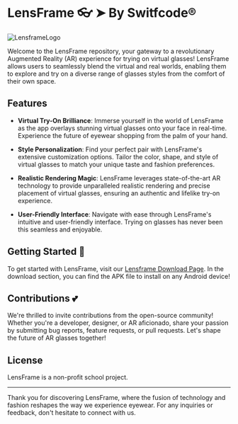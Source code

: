# LensFrame 👓 ➤ By Switfcode®

![LensframeLogo](https://lensframe.000webhostapp.com/images/computer.jpg)

Welcome to the LensFrame repository, your gateway to a revolutionary Augmented Reality (AR) experience for trying on virtual glasses! LensFrame allows users to seamlessly blend the virtual and real worlds, enabling them to explore and try on a diverse range of glasses styles from the comfort of their own space.

## Features

- **Virtual Try-On Brilliance**: Immerse yourself in the world of LensFrame as the app overlays stunning virtual glasses onto your face in real-time. Experience the future of eyewear shopping from the palm of your hand.

- **Style Personalization**: Find your perfect pair with LensFrame's extensive customization options. Tailor the color, shape, and style of virtual glasses to match your unique taste and fashion preferences.

- **Realistic Rendering Magic**: LensFrame leverages state-of-the-art AR technology to provide unparalleled realistic rendering and precise placement of virtual glasses, ensuring an authentic and lifelike try-on experience.

- **User-Friendly Interface**: Navigate with ease through LensFrame's intuitive and user-friendly interface. Trying on glasses has never been this seamless and enjoyable.

## Getting Started 🚀

To get started with LensFrame, visit our [Lensframe Download Page](https://lensframe.000webhostapp.com/Descargas.html). In the download section, you can find the APK file to install on any Android device!

## Contributions 💕

We're thrilled to invite contributions from the open-source community! Whether you're a developer, designer, or AR aficionado, share your passion by submitting bug reports, feature requests, or pull requests. Let's shape the future of AR glasses together!

## License

LensFrame is a non-profit school project.

---

Thank you for discovering LensFrame, where the fusion of technology and fashion reshapes the way we experience eyewear. For any inquiries or feedback, don't hesitate to connect with us.
